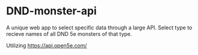# DND-monster-api

A unique web app to select specific data through a large API.
Select type to recieve names of all DND 5e monsters of that type.


Utilizing https://api.open5e.com/
